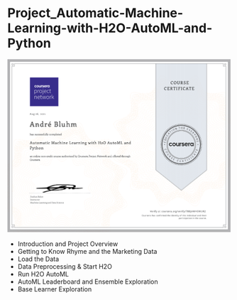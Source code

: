 # Project_Automatic-Machine-Learning-with-H2O-AutoML-and-Python

![Alt Image text](https://github.com/AndreBluhm/Project_H2O-AutoML/blob/main/Coursera_Automatic-Machine-Learning-with-H2O-AutoML-and-Python.png?raw=true)

- Introduction and Project Overview
- Getting to Know Rhyme and the Marketing Data
- Load the Data
- Data Preprocessing & Start H2O
- Run H2O AutoML
- AutoML Leaderboard and Ensemble Exploration
- Base Learner Exploration 

